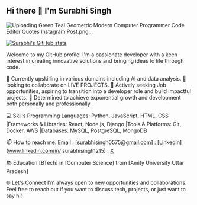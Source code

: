 ## Hi there 👋 I'm Surabhi Singh

![Uploading Green Teal Geometric Modern Computer Programmer Code Editor Quotes Instagram Post.png…]()


[![Surabhi's GitHub stats](https://github-readme-stats.vercel.app/api?username=surbhisingh1215&hide=stars&show_icons=true&theme=radical)](https://github.com/anuraghazra/github-readme-stats)

Welcome to my GitHub profile! I'm a passionate developer with a keen interest in creating innovative solutions and bringing ideas to life through code.

🌱 Currently upskilling in various domains including AI and data analysis. 👯 looking to collaborate on LIVE PROJECTS.
🤔 Actively seeking Job opportunities, aspiring to transition into a developer role and build impactful projects.
🎯 Determined to achieve exponential growth and development both personally and professionally.

💻 Skills
Programming Languages: Python, JavaScript, HTML, CSS
|Frameworks & Libraries: React, Node.js, Django
|Tools & Platforms: Git, Docker, AWS
|Databases: MySQL, PostgreSQL, MongoDB

📫 How to reach me: Email : [surabhisingh0575@gmail.com] : [LinkedIn](www.linkedin.com/in/
surabhisingh1215) : [X](https://x.com/1Singh1209)

📚 Education
[BTech] in [Computer Science] from [Amity University Uttar Pradesh]

🌐 Let's Connect
I'm always open to new opportunities and collaborations. Feel free to reach out if you want to discuss tech, projects, or just want to say hi!
